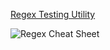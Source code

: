 [Regex Testing Utility](https://regex101.com/)

![Regex Cheat Sheet](helpful-regex-cheat-sheet.jpg.png "Regex Cheat Sheet")
